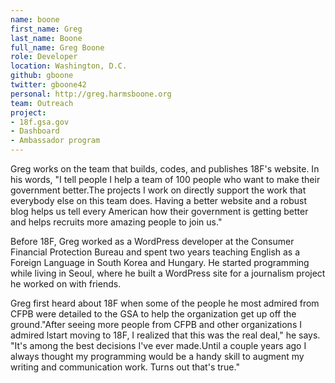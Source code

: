 ```yaml
---
name: boone
first_name: Greg
last_name: Boone
full_name: Greg Boone
role: Developer
location: Washington, D.C.
github: gboone
twitter: gboone42
personal: http://greg.harmsboone.org
team: Outreach
project:
- 18f.gsa.gov
- Dashboard
- Ambassador program
---
```


Greg works on the team that builds, codes, and publishes 18F's website. In his words, "I tell people I help a team of 100 people who want to make their government better.The projects I work on directly support the work that everybody else on this team does. Having a better website and a robust blog helps us tell every American how their government is getting better and helps recruits more amazing people to join us."

Before 18F, Greg worked as a WordPress developer at the Consumer Financial Protection Bureau and spent two years teaching English as a Foreign Language in South Korea and Hungary. He started programming while living in Seoul, where he built a WordPress site for a journalism project he worked on with friends.

Greg first heard about 18F when some of the people he most admired from CFPB were detailed to the GSA to help the organization get up off the ground."After seeing more people from CFPB and other organizations I admired lstart moving to 18F, I realized that this was the real deal," he says. "It's among the best decisions I've ever made.Until a couple years ago I always thought my programming would be a handy skill to augment my writing and communication work. Turns out that's true."
